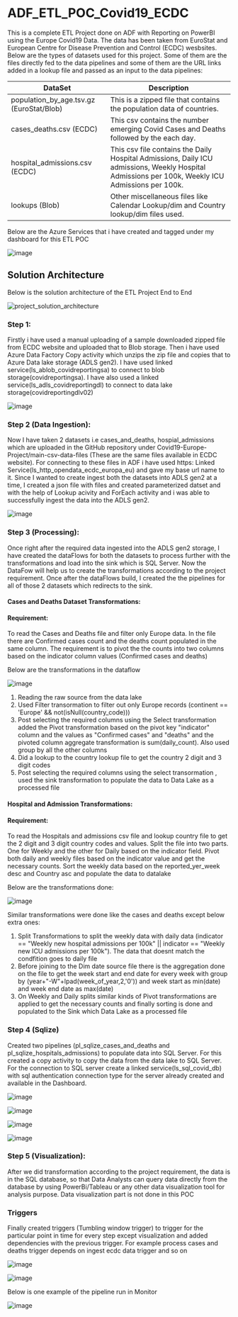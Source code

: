 # ADF_ETL_POC_Covid19_ECDC
This is a complete ETL Project done on ADF with Reporting on PowerBI using the Europe Covid19 Data. The data has been taken from EuroStat and European Centre for Disease Prevention and Control (ECDC) wesbsites.
Below are the types of datasets used for this project. Some of them are the files directly fed to the data pipelines and some of them are the URL links added in a lookup file and passed as an input to the data pipelines:

| DataSet | Description | 
|----------|---------- |
| population_by_age.tsv.gz (EuroStat/Blob) | This is a zipped file that contains the population data of countries. |
| cases_deaths.csv (ECDC) | This csv contains the number emerging Covid Cases and Deaths followed by the each day. |
| hospital_admissions.csv (ECDC) | This csv file contains the Daily Hospital Admissions, Daily ICU admissions, Weekly Hospital Admissions per 100k, Weekly ICU Admissions per 100k. |
| lookups (Blob) | Other miscellaneous files like Calendar Lookup/dim and Country lookup/dim files used. |

Below are the Azure Services that i have created and tagged under my dashboard for this ETL POC

![image](https://github.com/user-attachments/assets/ceabee6c-291c-44f8-8b1b-6e52971995b4)


## Solution Architecture

Below is the solution architecture of the ETL Project End to End

![project_solution_architecture](https://github.com/user-attachments/assets/9ff2c862-0cc5-4255-9e45-6627b032a57e)

### Step 1:
Firstly i have used a manual uploading of a sample downloaded zipped file from ECDC website and uploaded that to Blob storage. Then i have used Azure Data Factory Copy activity which unzips the zip file and copies that to Azure Data lake storage (ADLS gen2). I have used linked service(ls_ablob_covidreportingsa) to connect to blob storage(covidreportingsa). I have also used a linked service(ls_adls_covidreportingdl) to connect to data lake storage(covidreportingdlv02)

![image](https://github.com/user-attachments/assets/6132774c-2641-4e7f-b07f-f4f968a71020)

### Step 2 (Data Ingestion):
Now I have taken 2 datasets i.e cases_and_deaths, hospial_admissions which are uploaded in the GitHub repository under Covid19-Europe-Project/main-csv-data-files (These are the same files available in ECDC website). For connecting to these files in ADF i have used  https: Linked Service(ls_http_opendata_ecdc_europa_eu) and gave my base url name to it. Since I wanted to create ingest both the datasets into ADLS gen2 at a time, I created a json file with  files and created parameterized datset and with the help of Lookup acivity and ForEach activity and i was able to successfully ingest the data into the ADLS gen2.

![image](https://github.com/user-attachments/assets/0f08f8d5-057d-473e-9f8a-86f765e3a27b)

### Step 3 (Processing):
Once right after the required data ingested into the ADLS gen2 storage, I have created the dataFlows for both the datasets to process further with the transformations and load into the sink which is SQL Server. Now the DataFow will help us to create the transformations according to the project requirement. Once after the dataFlows build, I created the the pipelines for all of those 2 datasets which redirects to the sink.



#### Cases and Deaths Dataset Transformations:
#### Requirement:
To read the Cases and Deaths file and filter only Europe data. In the file there are Confirmed cases count and the deaths count populated in the same column. The requirement is to pivot the the counts into two columns based on the indicator column values (Confirmed cases and deaths)

Below are the transformations in the dataflow

![image](https://github.com/user-attachments/assets/07007c85-ced3-48cb-acb0-b1ca9f1fa5f8)

1. Reading the raw source from the data lake
2. Used Filter transormation to filter out only Europe records (continent == 'Europe' && not(isNull(country_code)))
3. Post selecting the required columns using the Select transformation added the Pivot transformation based on the pivot key "indicator" column and the values as "Confirmed cases" and "deaths" and the pivoted column aggregate transformation is sum(daily_count). Also used group by all the other columns
4. Did a lookup to the country lookup file to get the country 2 digit and 3 digit codes
5. Post selecting the required columns using the select transormation , used the sink transformation to populate the data to Data Lake as a processed file

#### Hospital and Admission Transformations:
#### Requirement:
To read the Hospitals and admissions csv file and lookup country file to get the 2 digit and 3 digit country codes and values. Split the file into two parts. One for Weekly and the other for Daily based on the indicator field. Pivot both daily and weekly files based on the indicator value and get the necessary counts. Sort the weekly data based on the reported_yer_week desc and Country asc and populate the data to datalake

Below are the transformations done:

![image](https://github.com/user-attachments/assets/dead25d0-d732-40d6-90a0-b0d75983fd77)

Similar transformations were done like the cases and deaths except below extra ones:
1. Split Transformations to split the weekly data with daily data (indicator == "Weekly new hospital admissions per 100k" || indicator == "Weekly new ICU admissions per 100k"). The data that doesnt match the condfition goes to daily file
2. Before joining to the Dim date source file there is the aggregation done on the file to get the week start and end date for every week with group by (year+"-W"+lpad(week_of_year,2,'0')) and week start as min(date) and week end date as max(date)
3. On Weekly and Daily splits similar kinds of Pivot transformations are applied to get the necessary counts and finally sorting is done and populated to the Sink which Data Lake as a processed file

### Step 4 (Sqlize)
Created two pipelines (pl_sqlize_cases_and_deaths and pl_sqlize_hospitals_admissions) to populate data into SQL Server. For this created a copy activity to copy the data from the data lake to SQL Server. For the connection to SQL server create a linked service(ls_sql_covid_db) with sql authentication connection type for the server already created and available in the Dashboard.

![image](https://github.com/user-attachments/assets/b2bbc1ff-22c5-4e9f-9253-7b50926caa91)

![image](https://github.com/user-attachments/assets/76e52618-e63b-4247-8d68-4ec8e22fd23b)

![image](https://github.com/user-attachments/assets/8527f888-fb02-4785-b5d5-1f7030decab8)

![image](https://github.com/user-attachments/assets/4b6433c4-7712-4cb2-9463-ac04d5d70d3a)

### Step 5 (Visualization):
After we did transformation according to the project requirement, the data is in the SQL database, so that Data Analysts can query data directly from the database by using PowerBi/Tableau or any other data visualization tool for analysis purpose. Data visualization part is not done in this POC



### Triggers
Finally created triggers (Tumbling window trigger) to trigger for the particular point in time for every step except visualization and added dependencies with the previous trigger. For example process cases and deaths trigger depends on ingest ecdc data trigger and so on

![image](https://github.com/user-attachments/assets/caf6e9bc-3446-4328-9968-a29a715b5852)


![image](https://github.com/user-attachments/assets/eda80e7b-eb7e-4b48-a7e1-c135a32dc0a8)

Below is one example of the pipeline run in Monitor 

![image](https://github.com/user-attachments/assets/3fd17255-c9a9-4c40-a07d-79f65575eaa3)






